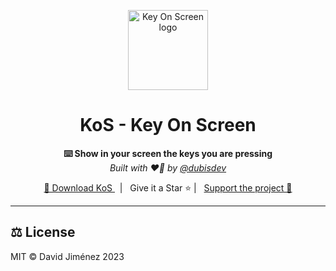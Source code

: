 <p align="center">
  <a href="https://github.com/dubisdev/key-on-screen">
    <img
        width="128px"
        alt="Key On Screen logo"
        src="./assets/icon.png"
    />
  </a>
</p>

<h1 align="center">KoS - Key On Screen</h1>

<p align="center">
  <strong>⌨️ Show in your screen the keys you are pressing</strong>
  <br/>
  <i>Built with ❤️‍🔥 by <a href="https://github.com/dubisdev">@dubisdev</a></i>
</p>

<p align="center">
  <a href="https://github.com/dubisdev/key-on-screen/releases/latest">
    🔗 Download KoS
  </a>
    &nbsp; | &nbsp; Give it a Star ⭐ | &nbsp;
    <a href="https://www.buymeacoffee.com/dubisdev">Support the project 🤝</a>
</p>

<hr />

<!-- <p align="center">
    <img
        alt=""
        src=""
        width="500px" /> -->

<!-- ## Screenshots -->

<!-- <p align="center">
    <img
        alt=""
        width="450px"
        src=""
    />
    <img
        alt=""
        width="450px"
        src=""
    />
</p> -->

<!-- ## ⬇️ Installation

⚠️ KoS is not signed for now, so you might deal with Windows defender.

Once downloaded, go to your downloads folder and click on the executable.

When Windows defender pops up:

1. Select "More info"
2. Then "Run anyway" -->

<!-- Be sure you download KoS from the [official release link]() -->

## ⚖️ License

MIT © David Jiménez 2023
